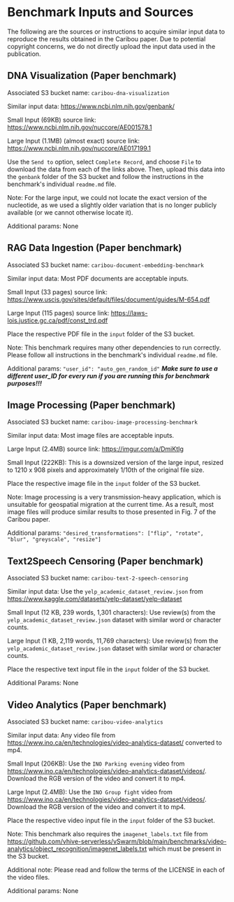 # Benchmark Inputs and Sources
The following are the sources or instructions to acquire similar input data to reproduce the results obtained in the Caribou paper. 
Due to potential copyright concerns, we do not directly upload the input data used in the publication.

## DNA Visualization (Paper benchmark)
Associated S3 bucket name: `caribou-dna-visualization`

Similar input data: <https://www.ncbi.nlm.nih.gov/genbank/>

Small Input (69KB) source link: <https://www.ncbi.nlm.nih.gov/nuccore/AE001578.1>

Large Input (1.1MB) (almost exact) source link: <https://www.ncbi.nlm.nih.gov/nuccore/AE017199.1>

Use the `Send to` option, select `Complete Record`, and choose `File` to download the data from each of the links above. 
Then, upload this data into the `genbank` folder of the S3 bucket and follow the instructions in the benchmark's individual `readme.md` file.

Note: For the large input, we could not locate the exact version of the nucleotide, as we used a slightly older variation that is no longer publicly available (or we cannot otherwise locate it).

Additional params: None

## RAG Data Ingestion (Paper benchmark)
Associated S3 bucket name: `caribou-document-embedding-benchmark`

Similar input data: Most PDF documents are acceptable inputs.

Small Input (33 pages) source link: <https://www.uscis.gov/sites/default/files/document/guides/M-654.pdf>

Large Input (115 pages) source link: <https://laws-lois.justice.gc.ca/pdf/const_trd.pdf>

Place the respective PDF file in the `input` folder of the S3 bucket.

Note: This benchmark requires many other dependencies to run correctly. Please follow all instructions in the benchmark's individual `readme.md` file.

Additional params: `"user_id": "auto_gen_random_id"` ***Make sure to use a different user_ID for every run if you are running this for benchmark purposes!!!***

## Image Processing (Paper benchmark)
Associated S3 bucket name: `caribou-image-processing-benchmark`

Similar input data: Most image files are acceptable inputs.

Large Input (2.4MB) source link: <https://imgur.com/a/DmiKtIg>

Small Input (222KB): This is a downsized version of the large input, resized to 1210 x 908 pixels and approximately 1/10th of the original file size.

Place the respective image file in the `input` folder of the S3 bucket.

Note: Image processing is a very transmission-heavy application, which is unsuitable for geospatial migration at the current time. 
As a result, most image files will produce similar results to those presented in Fig. 7 of the Caribou paper.

Additional params: `"desired_transformations": ["flip", "rotate", "blur", "greyscale", "resize"]`

## Text2Speech Censoring (Paper benchmark)
Associated S3 bucket name: `caribou-text-2-speech-censoring`

Similar input data: Use the `yelp_academic_dataset_review.json` from <https://www.kaggle.com/datasets/yelp-dataset/yelp-dataset>

Small Input (12 KB, 239 words, 1,301 characters): Use review(s) from the `yelp_academic_dataset_review.json` dataset with similar word or character counts.

Large Input (1 KB, 2,119 words, 11,769 characters): Use review(s) from the `yelp_academic_dataset_review.json` dataset with similar word or character counts.

Place the respective text input file in the `input` folder of the S3 bucket.

Additional Params: None

## Video Analytics (Paper benchmark)
Associated S3 bucket name: `caribou-video-analytics`

Similar input data: Any video file from <https://www.ino.ca/en/technologies/video-analytics-dataset/> converted to mp4.

Small Input (206KB): Use the `INO Parking evening` video from <https://www.ino.ca/en/technologies/video-analytics-dataset/videos/>. Download the RGB version of the video and convert it to mp4.

Large Input (2.4MB): Use the `INO Group fight` video from <https://www.ino.ca/en/technologies/video-analytics-dataset/videos/>. Download the RGB version of the video and convert it to mp4.

Place the respective video input file in the `input` folder of the S3 bucket.

Note: This benchmark also requires the `imagenet_labels.txt` file from <https://github.com/vhive-serverless/vSwarm/blob/main/benchmarks/video-analytics/object_recognition/imagenet_labels.txt> which must be present in the S3 bucket.

Additional note: Please read and follow the terms of the LICENSE in each of the video files.

Additional params: None